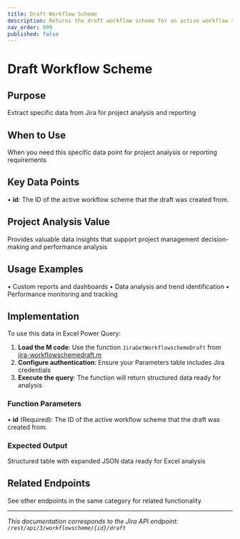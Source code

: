 ```yaml
---
title: Draft Workflow Scheme
description: Returns the draft workflow scheme for an active workflow scheme. Draft workflow schemes allow changes to be made to the active workflow schemes: When ...
nav_order: 999
published: false
---
```


# Draft Workflow Scheme

## Purpose
Extract specific data from Jira for project analysis and reporting

## When to Use
When you need this specific data point for project analysis or reporting requirements

## Key Data Points
• **id**: The ID of the active workflow scheme that the draft was created from.

## Project Analysis Value
Provides valuable data insights that support project management decision-making and performance analysis

## Usage Examples
• Custom reports and dashboards
• Data analysis and trend identification
• Performance monitoring and tracking

## Implementation
To use this data in Excel Power Query:

1. **Load the M code**: Use the function `JiraGetWorkflowschemeDraft` from [jira-workflowschemedraft.m](../assets/jira-workflowschemedraft.m)
2. **Configure authentication**: Ensure your Parameters table includes Jira credentials
3. **Execute the query**: The function will return structured data ready for analysis

### Function Parameters
• **id** (Required): The ID of the active workflow scheme that the draft was created from.

### Expected Output
Structured table with expanded JSON data ready for Excel analysis

## Related Endpoints
See other endpoints in the same category for related functionality

---
*This documentation corresponds to the Jira API endpoint: `/rest/api/3/workflowscheme/{id}/draft`*
